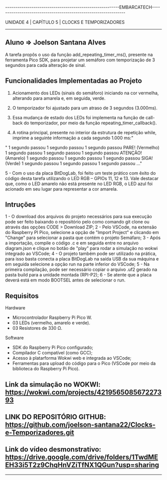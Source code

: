 ---------------------------------------------------------EMBARCATECH----------------------------------------------------------------

UNIDADE 4 | CAPÍTULO 5 | CLOCKS E TEMPORIZADORES 
____________________________________________________________________________________________________________________________________

## Aluno => Joelson Santana Alves

A tarefa propôs o uso da função add_repeating_timer_ms(), presente
na ferramenta Pico SDK, para projetar um semáforo com
temporização de 3 segundos para cada alteração de sinal. 

## Funcionalidades Implementadas ao Projeto

1. Acionamento dos LEDs (sinais do semáforo) iniciando na
cor vermelha, alterando para amarela e, em seguida, verde.

2. O temporizador foi ajustado para um atraso de 3 segundos
(3.000ms).

3. Essa mudança de estado dos LEDs foi implementa na função
de call-back do temporizador, por meio da função repeating_timer_callback().

4. A rotina principal, presente no interior da estrutura de
repetição while, imprime a seguinte informação a cada
segundo 1.000 ms:"

"
1 segundo passou
1 segundo passou
1 segundo passou
PARE!  (Vermelho)
1 segundo passou
1 segundo passou
1 segundo passou
ATENÇÃO!  (Amarelo)
1 segundo passou
1 segundo passou
1 segundo passou
SIGA!  (Verde)
1 segundo passou
1 segundo passou
1 segundo passou
..."

5 - Com o uso da placa BitDogLab, foi feito um teste prático com êxito do código desta tarefa utilizando o LED
RGB – GPIOs 11, 12 e 13. Vale destacar que, como o LED amarelo não está presente no LED RGB, o LED azul foi acionado em seu lugar para representar a cor amarela.

## Intruções
1 - O download dos arquivos do projeto necessários para sua execução pode ser feito baixando o repositório pelo como comando git clone <link do repositorio> ou através das opções CODE > Download ZIP;
2 - Pelo VSCode, na extensão do Raspberry PI Pico, selecione a opção de "Import Project" e clicando em "Change" para selecionar a pasta que contém o projeto Semáfaro;
3 - Após a importação, compile o código .c e em seguida entre no arquivo diagram.json e clique no botão de "play" para rodar a simulação no wokwi integrado ao VSCode;
4 - O projeto também pode ser utilizado na prática, para  isso basta conecta a placa BitDogLab na saída USB da sua máquina e em seguida selecione a opção run na parte inferior do VSCode;
5 - Na primeira compilação, pode ser necessário copiar o arquivo .uf2 gerado na pasta build para a unidade montada (RPI-P2);
6 - Se atente que a placa deverá está em modo BOOTSEL antes de selecionar o run.

## Requisitos

Hardware
- Microcontrolador Raspberry Pi Pico W.
- 03 LEDs (vermelho, amarelo e verde).
- 03 Resistores de 330 Ω.

Software
- SDK do Raspberry Pi Pico configurado;
- Compilador C compatível (como GCC);
- Acesso à platarforma Wokwi web e integrada ao VSCode;
- Ferramentas para upload do código para o Pico (VSCode por meio da biblioteca do Raspberry Pi Pico).

## Link da simulação no WOKWI: https://wokwi.com/projects/421956508567227393

## LINK DO REPOSITÓRIO GITHUB: https://github.com/joelson-santana22/Clocks-e-Temporizadores.git

## Link do vídeo desmonstrativo: https://drive.google.com/drive/folders/1TwdMEEH33i5T2z9ChqHnVZiTfNX1QGun?usp=sharing
____________________________________________________________________________________________________________________________________
